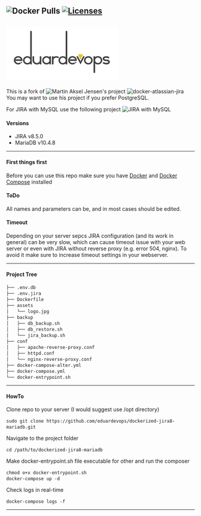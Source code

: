 <!-- ## Dockerized JIRA v8.5 and MariaDB v10.4 -->
<img alt="Docker Pulls" src="https://img.shields.io/docker/pulls/eduardevops/jira8-mariadb" style="max-width:100%;"> <!-- <img alt="MicroBadger Size" src="https://img.shields.io/microbadger/image-size/eduardevops/jira8-mariadb/latest.svg"  style="max-width:100%;"> --> <a href="https://www.gnu.org/licenses/gpl-3.0/"> <img alt="Licenses" src="https://img.shields.io/badge/License-GPLv3-blue.svg" style="max-width:100%;"> </a>
-----
![Logo](./assets/logo.jpg)
-----

This is a fork of ![Martin Aksel Jensen's](https://github.com/cptactionhank) project ![docker-atlassian-jira](https://github.com/cptactionhank/docker-atlassian-jira)  <br>
You may want to use his project if you prefer PostgreSQL.


For JIRA with MySQL use the following project ![JIRA with MySQL](https://github.com/eduardevops/dockerized-jira8-mysql)

#### Versions
*	JIRA v8.5.0
*	MariaDB v10.4.8

------
#### First things first
Before you can use this repo make sure you have [Docker](https://www.docker.com/) and [Docker Compose](https://docs.docker.com/compose/install/) installed

#### ToDo
All names and parameters can be, and in most cases should be edited.

#### Timeout
Depending on your server sepcs JIRA configuration (and its work in general) can be very slow, which can cause timeout issue with your web server or even with JIRA without reverse proxy (e.g. error 504, nginx).
To avoid it make sure to increase timeout settings in your webserver.

-----
#### Project Tree

```less
├── .env.db
├── .env.jira
├── Dockerfile
├── assets
│   └── logo.jpg
├── backup
│   ├── db_backup.sh
│   ├── db_restore.sh
│   └── jira_backup.sh
├── conf
│   ├── apache-reverse-proxy.conf
│   ├── httpd.conf
│   └── nginx-reverse-proxy.conf
├── docker-compose-alter.yml
├── docker-compose.yml
└── docker-entrypoint.sh
```
----

#### HowTo
Clone repo to your server (I would suggest use /opt directory)
```less
sudo git clone https://github.com/eduardevops/dockerized-jira8-mariadb.git
```

Navigate to the project folder
```less
cd /path/to/dockerized-jira8-mariadb
```

Make docker-entrypoint.sh file executable for other and run the composer
```less
chmod o+x docker-entrypoint.sh
docker-compose up -d
```

Check logs in real-time
```less
docker-compose logs -f
```
----
